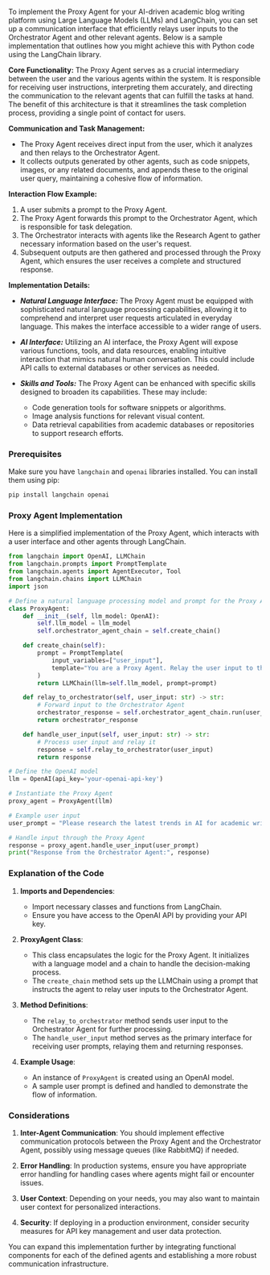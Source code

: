 To implement the Proxy Agent for your AI-driven academic blog writing platform using Large Language Models (LLMs) and LangChain, you can set up a communication interface that efficiently relays user inputs to the Orchestrator Agent and other relevant agents. Below is a sample implementation that outlines how you might achieve this with Python code using the LangChain library.

**Core Functionality:**
The Proxy Agent serves as a crucial intermediary between the user and the various agents within the system. It is responsible for receiving user instructions, interpreting them accurately, and directing the communication to the relevant agents that can fulfill the tasks at hand. The benefit of this architecture is that it streamlines the task completion process, providing a single point of contact for users.

**Communication and Task Management:**
- The Proxy Agent receives direct input from the user, which it analyzes and then relays to the Orchestrator Agent. 
- It collects outputs generated by other agents, such as code snippets, images, or any related documents, and appends these to the original user query, maintaining a cohesive flow of information.

**Interaction Flow Example:**
1. A user submits a prompt to the Proxy Agent.
2. The Proxy Agent forwards this prompt to the Orchestrator Agent, which is responsible for task delegation.
3. The Orchestrator interacts with agents like the Research Agent to gather necessary information based on the user's request.
4. Subsequent outputs are then gathered and processed through the Proxy Agent, which ensures the user receives a complete and structured response.

**Implementation Details:**
- ***Natural Language Interface:*** The Proxy Agent must be equipped with sophisticated natural language processing capabilities, allowing it to comprehend and interpret user requests articulated in everyday language. This makes the interface accessible to a wider range of users.

- ***AI Interface:*** Utilizing an AI interface, the Proxy Agent will expose various functions, tools, and data resources, enabling intuitive interaction that mimics natural human conversation. This could include API calls to external databases or other services as needed.

- ***Skills and Tools:*** The Proxy Agent can be enhanced with specific skills designed to broaden its capabilities. These may include:
  - Code generation tools for software snippets or algorithms.
  - Image analysis functions for relevant visual content.
  - Data retrieval capabilities from academic databases or repositories to support research efforts.


### Prerequisites

Make sure you have `langchain` and `openai` libraries installed. You can install them using pip:

```bash
pip install langchain openai
```

### Proxy Agent Implementation

Here is a simplified implementation of the Proxy Agent, which interacts with a user interface and other agents through LangChain.

```python
from langchain import OpenAI, LLMChain
from langchain.prompts import PromptTemplate
from langchain.agents import AgentExecutor, Tool
from langchain.chains import LLMChain
import json

# Define a natural language processing model and prompt for the Proxy Agent
class ProxyAgent:
    def __init__(self, llm_model: OpenAI):
        self.llm_model = llm_model
        self.orchestrator_agent_chain = self.create_chain()

    def create_chain(self):
        prompt = PromptTemplate(
            input_variables=["user_input"],
            template="You are a Proxy Agent. Relay the user input to the Orchestrator Agent: {user_input}"
        )
        return LLMChain(llm=self.llm_model, prompt=prompt)

    def relay_to_orchestrator(self, user_input: str) -> str:
        # Forward input to the Orchestrator Agent
        orchestrator_response = self.orchestrator_agent_chain.run(user_input)
        return orchestrator_response

    def handle_user_input(self, user_input: str) -> str:
        # Process user input and relay it
        response = self.relay_to_orchestrator(user_input)
        return response

# Define the OpenAI model
llm = OpenAI(api_key='your-openai-api-key')

# Instantiate the Proxy Agent
proxy_agent = ProxyAgent(llm)

# Example user input
user_prompt = "Please research the latest trends in AI for academic writing."

# Handle input through the Proxy Agent
response = proxy_agent.handle_user_input(user_prompt)
print("Response from the Orchestrator Agent:", response)
```

### Explanation of the Code

1. **Imports and Dependencies**:
   - Import necessary classes and functions from LangChain.
   - Ensure you have access to the OpenAI API by providing your API key.

2. **ProxyAgent Class**:
   - This class encapsulates the logic for the Proxy Agent. It initializes with a language model and a chain to handle the decision-making process.
   - The `create_chain` method sets up the LLMChain using a prompt that instructs the agent to relay user inputs to the Orchestrator Agent.

3. **Method Definitions**:
   - The `relay_to_orchestrator` method sends user input to the Orchestrator Agent for further processing.
   - The `handle_user_input` method serves as the primary interface for receiving user prompts, relaying them and returning responses.

4. **Example Usage**:
   - An instance of `ProxyAgent` is created using an OpenAI model.
   - A sample user prompt is defined and handled to demonstrate the flow of information.

### Considerations
1. **Inter-Agent Communication**: You should implement effective communication protocols between the Proxy Agent and the Orchestrator Agent, possibly using message queues (like RabbitMQ) if needed.

2. **Error Handling**: In production systems, ensure you have appropriate error handling for handling cases where agents might fail or encounter issues.

3. **User Context**: Depending on your needs, you may also want to maintain user context for personalized interactions.

4. **Security**: If deploying in a production environment, consider security measures for API key management and user data protection.

You can expand this implementation further by integrating functional components for each of the defined agents and establishing a more robust communication infrastructure.
